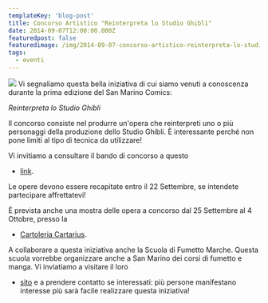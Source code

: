 ```yaml
---
templateKey: 'blog-post'
title: Concorso Artistico "Reinterpreta lo Studio Ghibli"
date: 2014-09-07T12:00:00.000Z
featuredpost: false
featuredimage: /img/2014-09-07-concorso-artistico-reinterpreta-lo-studio-ghibli.jpeg
tags:
  - eventi
---
```



![](/img/2014-09-07-concorso-artistico-reinterpreta-lo-studio-ghibli.jpeg)
Vi segnaliamo questa bella iniziativa di cui siamo venuti a conoscenza durante la prima edizione del San Marino Comics: 

 *Reinterpreta lo Studio Ghibli*  

 Il concorso consiste nel produrre un'opera che reinterpreti uno o più personaggi della produzione dello Studio Ghibli. È interessante perché non pone limiti al tipo di tecnica da utilizzare! 

 Vi invitiamo a consultare il bando di concorso a questo 
 - [link](http://www.dimensionefumetto.it/7-notizie/75-20-anni-con-dimensione-fumetto-1-concorso-artistico-reinterpreta-lo-studio-ghibli.html). 

 Le opere devono essere recapitate entro il 22 Settembre, se intendete partecipare affrettatevi! 

 È prevista anche una mostra delle opera a concorso dal 25 Settembre al 4 Ottobre, presso la 
 - [Cartoleria Cartarius](http://www.cartarius.it). 

 A collaborare a questa iniziativa anche la Scuola di Fumetto Marche. Questa scuola vorrebbe organizzare anche a San Marino dei corsi di fumetto e manga. Vi inviatiamo a visitare il loro 
 - [sito](http://www.scuoladifumettomarche.it) e a prendere contatto se interessati: più persone manifestano interesse più sarà facile realizzare questa iniziativa! 

